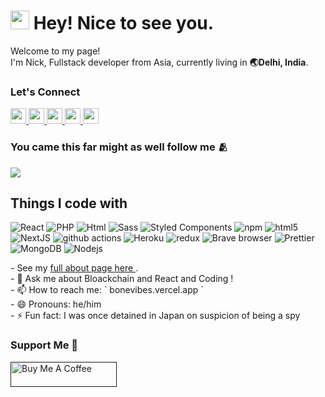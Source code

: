 <h1><img src="https://emojis.slackmojis.com/emojis/images/1531849430/4246/blob-sunglasses.gif?1531849430" width="30"/> Hey! Nice to see you.</h1>


<p>Welcome to my page! </br> I'm Nick, Fullstack developer from Asia, currently living in <b>🌏Delhi, India</b>. </p>
<h3>Let's Connect</h3>
<p>
	<a href="https://www.twitter.com/bonecodes">
		<img src="https://img.shields.io/badge/twitter-%231DA1F2.svg?&style=for-the-badge&logo=twitter&logoColor=white" height=25>
	</a> 
	<a href="https://www.linkedin.com/in/bonecodes">
		<img src="https://img.shields.io/badge/linkedin-%230077B5.svg?&style=for-the-badge&logo=linkedin&logoColor=white" height=25>
	</a> 
	<a href="https://www.instagram.com/bonescodes/">
		<img src="https://img.shields.io/badge/instagram-%23E4405F.svg?&style=for-the-badge&logo=instagram&logoColor=white" height=25>
	</a> 
	<a href="https://medium.com/@bonecodes">
		<img src="https://img.shields.io/badge/medium-%2312100E.svg?&style=for-the-badge&logo=medium&logoColor=white" height=25>
	</a> 
	<a href="https://dev.to/bonecodes">
		<img src="https://img.shields.io/badge/Youtube-%23E4405F.svg?&style=for-the-badge&logo=youtube&logoColor=white" height=25>
	</a>
</p>
<h3>
	You came this far might as well follow me 🫂 
</h3>


![](https://komarev.com/ghpvc/?username=asabeneh&color=green)


<h2>Things I code with</h2>
<p>
	<img alt="React" src="https://img.shields.io/badge/-React-45b8d8?style=flat-square&logo=react&logoColor=white" />
	<img alt="PHP" src="https://img.shields.io/badge/%20%20*-php-brightgreen" />
	<img alt="Html" src="https://img.shields.io/badge/%20-html%20-orange" />
	<img alt="Sass" src="https://img.shields.io/badge/-Sass-CC6699?style=flat-square&logo=sass&logoColor=white" />
	<img alt="Styled Components" src="https://img.shields.io/badge/-Styled_Components-db7092?style=flat-square&logo=styled-components&logoColor=white" />
	<img alt="npm" src="https://img.shields.io/badge/-NPM-CB3837?style=flat-square&logo=npm&logoColor=white" />
	<img alt="html5" src="https://img.shields.io/badge/-HTML5-E34F26?style=flat-square&logo=html5&logoColor=white" />
	<img alt="NextJS" src="https://img.shields.io/badge/%20%20*-Next.js-green" />
	<img alt="github actions" src="https://img.shields.io/badge/-Github_Actions-2088FF?style=flat-square&logo=github-actions&logoColor=white" />
	<img alt="Heroku" src="https://img.shields.io/badge/-Heroku-430098?style=flat-square&logo=heroku&logoColor=white" />
	<img alt="redux" src="https://img.shields.io/badge/-Redux-764ABC?style=flat-square&logo=redux&logoColor=white" />
	<img alt="Brave browser" src="https://img.shields.io/badge/-Brave_Browser-FB542B?style=flat-square&logo=brave&logoColor=white" />
	<img alt="Prettier" src="https://img.shields.io/badge/-Prettier-F7B93E?style=flat-square&logo=prettier&logoColor=white" />
	<img alt="MongoDB" src="https://img.shields.io/badge/-MongoDB-13aa52?style=flat-square&logo=mongodb&logoColor=white" />
	<img alt="Nodejs" src="https://img.shields.io/badge/-Nodejs-43853d?style=flat-square&logo=Node.js&logoColor=white" />
</p>
- See my <a href="https://bonevibes.vercel.app" target="_blank" rel="noreferrer nofollow"> full about page here </a> .<br/>
- 💬 Ask me about Bloackchain and React and Coding !<br/>
- 📫 How to reach me: ` bonevibes.vercel.app `<br/>
- 😄 Pronouns: he/him <br/>
- ⚡ Fun fact: I was once detained in Japan on suspicion of being a spy<br/>
<h3>Support Me 👿</h3>
<a href="" target="_blank" rel="noreferrer nofollow">
      <img src="https://cdn.buymeacoffee.com/buttons/default-red.png" alt="Buy Me A Coffee" height="40" width="170" >
    </a>
